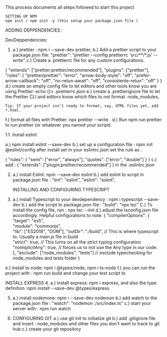 This process documents all steps followed to start this project 

    SETTING UP NPM 
    npm init / npm init -y (this setup your package.json file )


ADDING DEPPENDENCIES :

DevDeppendencies:

1. a.) prettier : npm i --save-dev prettier, 
b.) Add a prettier script to your package.json file:  "prettier": "prettier --config prettierrc 'src/**/*.js' --write"
c.) Create a .prettierrc file for any custom configurations.

{
    "extends": ["prettier:prettier/recommended"],
    "plugins": ["prettier"],
    "rules": {
      "prettier/prettier": "error",
      "arrow-body-style": "off",
      "prefer-arrow-callback": "off",
      "no-retun-await": "off", 
      "consistente-retun": "off"
    }
  }
d.) create an empty config file to let editors and other tools know you are using Prettier:
echo {}> .prettierrc.json
e.) create a .prettierignore file to let the Prettier CLI and editors know which files to not format.
    node_modules,

    Tip: If your project isn’t ready to format, say, HTML files yet, add *.html.
f.) format all files with Prettier: npx prettier --write .
d.) Run npm run prettier to run prettier (or whatever you named your script).

1.1. Install eslint

a.) npm install eslint --save-dev
b.) set up a configuration file : npm init @eslint/config
after install set in your eslintrc.json 
set the rule as : 

{
    "rules": {
        "semi": ["error", "always"],
        "quotes": ["error", "double"]
    }
}
c.) add : {
  "extends": ["plugin:prettier/recommended"]
}   in the .eslintrc.json

2. a.) install Eslint: npm --save-dev eslint
b.) add eslint to script in package.json file : "lint": "eslint", "eslint": "eslint",
    
    INSTALLING AND CONFIGURING TYPESCRIPT
3. a.) install Typescript to your devdependency : npm i typescript --save-dev
b.) add the script to package.json file : "build": "npx tsc"
C.) To install the config file, run : npx tsc --init
d.) adjust the tsconfig.json file accordingly.
Helpful configurations to note:
{
  "compilerOptions": {
    "target": "es5",                          
    "module": "commonjs",                     
    "lib": ["ES2018", "DOM"], 
    "outDir": "./build",  // This is where typescript to. Usually a main.js file in build                     
    "strict": true,   // This turns on all the strict typing configuration                     
    "noImplicitAny": true, // forces us to not use the Any type in our code.                
  },
  "exclude": ["node_modules", "tests"] // exclude typechecking for node_modules and tests folder
}

e.) install ts-node: npm i @types/node, npm i ts-node
f.) you can run the project with : npm run build
and change your test script to 



 INSTALL EXPRESS
4. a.) install express: npm i express,
 and also the type definition :npm install --save-dev @types/express

5. a.) install nodemone: npm i --save-dev nodemon
b.) add watch to the package.json file : "watch": "nodemon ./src/index.ts"
c.) start your server with : npm run watch


6.    CONFIGURING GIT
a.) use git init to initialize git 
b.) add .gitignore file and insert : node_modules and other files you don't want to track to git hub
c.) create your git repository 